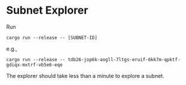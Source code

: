 Subnet Explorer
===============

Run
```
cargo run --release -- [SUBNET-ID]
```
e.g.,
```
cargo run --release -- tdb26-jop6k-aogll-7ltgs-eruif-6kk7m-qpktf-gdiqx-mxtrf-vb5e6-eqe
```

The explorer should take less than a minute to explore a subnet.
